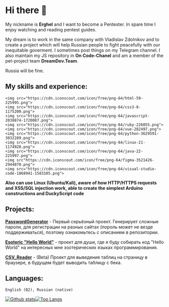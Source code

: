 # Hi there 👋
My nickname is **Erghel** and I want to become a Pentester. In spare time I enjoy watching and reading pentest guides. 

My dream is to work in the same company with Vladislav Zdolnikov and to create a project which will help Russian people to fight peacefully with our inequitable goverment. I sometimes post things on my Telegram channel. I also maintain my JS repository in **On Code-Chanel** and am a member of the pet-project team **DreamDev.Team**.

Russia will be fine.

## My skills and experience:
    <img src="https://cdn.iconscout.com/icon/free/png-64/html-59-225995.png">
    <img src="https://cdn.iconscout.com/icon/free/png-64/css3-8-1175200.png">
    <img src="https://cdn.iconscout.com/icon/free/png-64/javascript-2038874-1720087.png">
    <img src="https://cdn.iconscout.com/icon/free/png-64/ruby-226055.png">
    <img src="https://cdn.iconscout.com/icon/free/png-64/vue-282497.png">
    <img src="https://cdn.iconscout.com/icon/free/png-64/python-3629591-3032289.png">
    <img src="https://cdn.iconscout.com/icon/free/png-64/linux-21-1174928.png">
    <img src="https://cdn.iconscout.com/icon/free/png-64/java-22-225997.png">
    <img src"https://cdn.iconscout.com/icon/free/png-64/figma-3521426-2944870.png">
    <img src="https://cdn.iconscout.com/icon/free/png-64/visual-studio-code-1868941-1583105.png">

**Also can use Linux (Ubuntu/Kali), aware of how HTTP/HTTPS requests and XSS/SQL injection work, able to create the simplest Arduino constructions and DuckyScript code**  
    
## Projects:
   **[PasswordGenerator](https://github.com/Erghel/PasswordGenerator)** - Первый серьёзный проект. Генерирует сложные пароли, для регистрации на разных сайтах (пороль может не везде поддерживаться), поэтому ознакомьтесь с описанием в репозитории.
   
   **[Esoteric "Hello World"](https://github.com/Erghel/Esoteric-HelloWorld)** - проект для души, где я буду собирать код "Hello World" на интересных мне эзотерических языках программирования.
 
**[CSV_Reader](https://github.com/Erghel/CSV_Reader_HTML)** - (Beta) Проект для выведения таблиц на страницу в браузере, в будущем будет выводить таблицу с бека. 
    
 ## Languages: 
    English (B2), Russian (native)
   

[![Github stats](https://github-readme-stats.vercel.app/api?username=Erghel&hide_border=true&count_private=true&show_icons=true&theme=vision-friendly-dark&include_all_commits=true)](https://github.com/anuraghazra/github-readme-stats)[![Top Langs](https://github-readme-stats.vercel.app/api/top-langs/?username=Erghel&hide=smarty,java,actionscript&hide_border=true&theme=vision-friendly-dark&langs_count=10&layout=compact)](https://github.com/anuraghazra/github-readme-stats)

